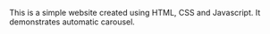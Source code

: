 This is a simple website created using HTML, CSS and Javascript.
It demonstrates automatic carousel.
